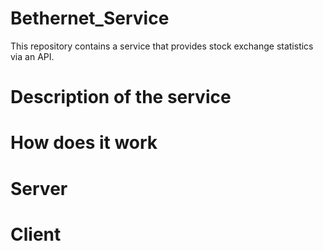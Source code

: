 # Bethernet_Service

This repository contains a service that provides stock exchange statistics via an API.

# Description of the service

# How does it work

# Server

# Client
